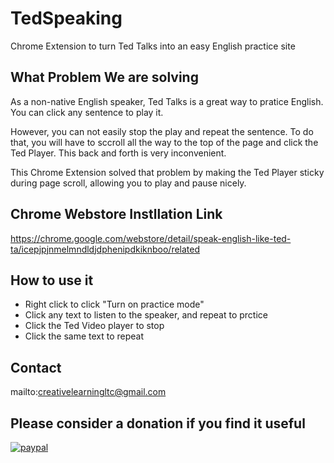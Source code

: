 # TedSpeaking
Chrome Extension to turn Ted Talks into an easy English practice site

## What Problem We are solving

As a non-native English speaker, Ted Talks is a great way to pratice English. You can click any sentence to play it. 

However, you can not easily stop the play and repeat the sentence. To do that, you will have to sccroll all the way to the top of the page and click the Ted Player. This back and forth is very inconvenient. 

This Chrome Extension solved that problem by making the Ted Player sticky during page scroll, allowing you to play and pause nicely.

## Chrome Webstore Instllation Link

https://chrome.google.com/webstore/detail/speak-english-like-ted-ta/icepjpjnmelmndldjdphenipdkiknboo/related

## How to use it

- Right click to click "Turn on practice mode"
- Click any text to listen to the speaker, and repeat to prctice
- Click the Ted Video player to stop
- Click the same text to repeat

## Contact

mailto:creativelearningltc@gmail.com

## Please consider a donation if you find it useful

[![paypal](https://www.paypalobjects.com/en_US/i/btn/btn_donateCC_LG.gif)](creativelearningltc@gmail.com)

